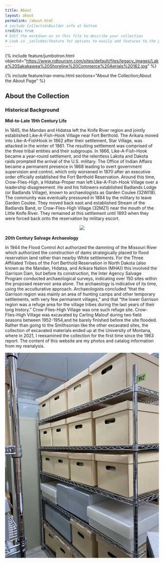 ```yaml
---
title: About
layout: about
permalink: /about.html
# include CollectionBuilder info at bottom
credits: true
# Edit the markdown on in this file to describe your collection
# Look in _includes/feature for options to easily add features to the page
---
```


{% include feature/jumbotron.html objectid="https://www.ndtourism.com/sites/default/files/legacy_images/Lake%20Sakakawea%20Shoreline%20Commerce%20Aerials%20162.jpg" %}

{% include feature/nav-menu.html sections="About the Collection;About the About Page" %}

## About the Collection

### Historical Background
**Mid-to-Late 19th Century Life**

In 1845, the Mandan and Hidatsa left the Knife River region and jointly established Like-A-Fish-Hook Village near Fort Berthold. The Arikara moved into Like-A-FishHook in 1862 after their settlement, Star Village, was attacked in the winter of 1861. The resulting settlement was comprised of the three tribal entities and their subgroups. In 1866, Like-A-Fish-Hook became a year-round settlement, and the relentless Lakota and Dakota raids prompted the arrival of the U.S. military. The Office of Indian Affairs became a permanent presence in 1868 leading to overt government supervision and control, which only worsened in 1870 after an executive order officially established the Fort Berthold Reservation. Around this time, Crow-Flies-High, a Hidatsa-Proper man left Like-A-Fish-Hook Village over a leadership disagreement. He and his followers established Badlands Lodge (or Badlands Village), known to archaeologists as Garden Coulee (32WI18). The community was eventually pressured in 1884 by the military to leave Garden Coulee. They moved back east and established Stream of the Badlands Band, or Crow-Flies-High Village (32MZ1) near the mouth of the Little Knife River. They remained at this settlement until 1893 when they were forced back onto the reservation by military escort. 

<p align="center">
  <img src="https://upload.wikimedia.org/wikipedia/commons/0/0d/Hidatsa_chief_Crow_Flies_High_%28cropped%29.jpg" />
</p>

**20th Century Salvage Archaeology**

In 1944 the Flood Control Act authorized the damming of the Missouri River which authorized the construction of dams strategically placed to flood reservation land rather than nearby White settlements. For the Three Affiliated Tribes of the Fort Berthold Reservation in North Dakota (also known as the Mandan, Hidatsa, and Arikara Nation (MHA)) this involved the Garrison Dam, but before its construction, the Inter Agency Salvage Program conducted archaeological surveys, indicating over 150 sites within the proposed reservoir area alone. The archaeology is indicative of its time, using the acculturative approach. Archaeologists concluded “that the Garrison region was mainly an area of hunting camps and other temporary settlements, with very few permanent villages,” and that “the lower Garrison region was a refuge area for the village tribes during the last years of their long history.” Crow-Flies-High Village was one such refuge site. Crow-Flies-High Village was excavated by Carling Malouf during two field seasons between 1952-1954,and he barely finished before the site flooded. Rather than going to the Smithsonian like the other excavated sites, the collection of excavated materials ended up at the University of Montana, where in 2021, I reexamined the collection for the first time since the 1963 report. The content of this website are my photos and catalog information from my reanalysis. 

<p align="center">
  <img src="objects/IMG_5361.JPEG" />
</p>


